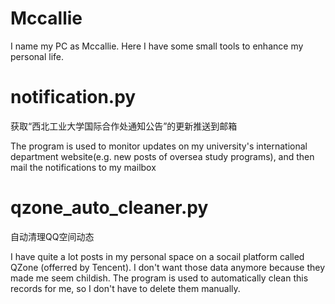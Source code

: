 # Mccallie

I name my PC as Mccallie.
Here I have some small tools to enhance my personal life.


# notification.py
获取“西北工业大学国际合作处通知公告”的更新推送到邮箱

The program is used to monitor updates on my university's international department website(e.g. new posts of oversea study programs), and then mail the notifications to my mailbox


# qzone_auto_cleaner.py
自动清理QQ空间动态

I have quite a lot posts in my personal space on a socail platform called QZone (offerred by Tencent).
I don't want those data anymore because they made me seem childish.
The program is used to automatically clean this records for me, so I don't have to delete them manually.



